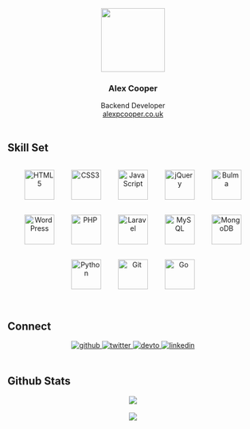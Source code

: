 <div align="center">
<img src="https://alexpcooper.co.uk/wp-content/themes/alexpcooper/images/alex-cooper-128.png" align="center" height="128" width="128" />
</div>  
  

### <div align="center">Alex Cooper</div>  


<div align="center">
Backend Developer
<br />
<a href="https://alexpcooper.co.uk/" target="_blank">alexpcooper.co.uk</a>
</div>


<br/>  


## Skill Set  


<div align="center">  
<img style="margin: 15px" src="https://profilinator.rishav.dev/skills-assets/html5-original-wordmark.svg" alt="HTML5" height="60" />  
<img style="margin: 15px" src="https://profilinator.rishav.dev/skills-assets/css3-original-wordmark.svg" alt="CSS3" height="60" />  
<img style="margin: 15px" src="https://profilinator.rishav.dev/skills-assets/javascript-original.svg" alt="JavaScript" height="60" />  
<img style="margin: 15px" src="https://profilinator.rishav.dev/skills-assets/jquery.png" alt="jQuery" height="60" />  
<img style="margin: 15px" src="https://bulma.io/images/bulma-banner.png" alt="Bulma" height="60" />
<img style="margin: 15px" src="https://profilinator.rishav.dev/skills-assets/wordpress.png" alt="WordPress" height="60" />  
<img style="margin: 15px" src="https://profilinator.rishav.dev/skills-assets/php-original.svg" alt="PHP" height="60" />  
<img style="margin: 15px" src="https://profilinator.rishav.dev/skills-assets/laravel-plain-wordmark.svg" alt="Laravel" height="60" />  
<img style="margin: 15px" src="https://profilinator.rishav.dev/skills-assets/mysql-original-wordmark.svg" alt="MySQL" height="60" />  
<img style="margin: 15px" src="https://profilinator.rishav.dev/skills-assets/mongodb-original-wordmark.svg" alt="MongoDB" height="60" />  
<img style="margin: 15px" src="https://profilinator.rishav.dev/skills-assets/python-original.svg" alt="Python" height="60" />  
<img style="margin: 15px" src="https://profilinator.rishav.dev/skills-assets/git-scm-icon.svg" alt="Git" height="60" />  
<img style="margin: 15px" src="https://profilinator.rishav.dev/skills-assets/go-original.svg" alt="Go" height="60" />  
</div>


<br/>  


## Connect

<div align="center">

<a href="https://github.com/alexpcooper" target="_blank">
<img src=https://img.shields.io/badge/github-%2324292e.svg?&style=for-the-badge&logo=github&logoColor=white alt=github style="margin-bottom: 5px;" />
</a>

<a href="https://twitter.com/alexpcooper" target="_blank">
<img src=https://img.shields.io/badge/twitter-%2300acee.svg?&style=for-the-badge&logo=twitter&logoColor=white alt=twitter style="margin-bottom: 5px;" />
</a>

<a href="https://dev.to/alexpcooper" target="_blank">
<img src=https://img.shields.io/badge/dev.to-%2308090A.svg?&style=for-the-badge&logo=dev.to&logoColor=white alt=devto style="margin-bottom: 5px;" />
</a>

<a href="https://linkedin.com/in/alexpcooper" target="_blank">
<img src=https://img.shields.io/badge/linkedin-%231E77B5.svg?&style=for-the-badge&logo=linkedin&logoColor=white alt=linkedin style="margin-bottom: 5px;" />
</a>  

</div>  
  

<br/>  


## Github Stats  
<div align="center"><img src="https://github-readme-stats.vercel.app/api?username=alexpcooper&show_icons=true&count_private=true&hide_border=true" align="center" /></div>  

  

<br/>  

<div align="center">
            <a href="https://www.buymeacoffee.com/alexpcooper" target="_blank" style="display: inline-block;">
                <img
                    src="https://img.shields.io/badge/Donate-Buy%20Me%20A%20Coffee-orange.svg?style=flat-square" 
                    align="center"
                />
            </a></div>
<br />
